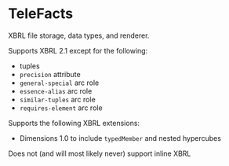# TeleFacts

XBRL file storage, data types, and renderer.

Supports XBRL 2.1 except for the following:
 - tuples
 - `precision` attribute
 - `general-special` arc role
 - `essence-alias` arc role
 - `similar-tuples` arc role
 - `requires-element` arc role

Supports the following XBRL extensions:
 - Dimensions 1.0 to include `typedMember` and nested hypercubes

Does not (and will most likely never) support inline XBRL